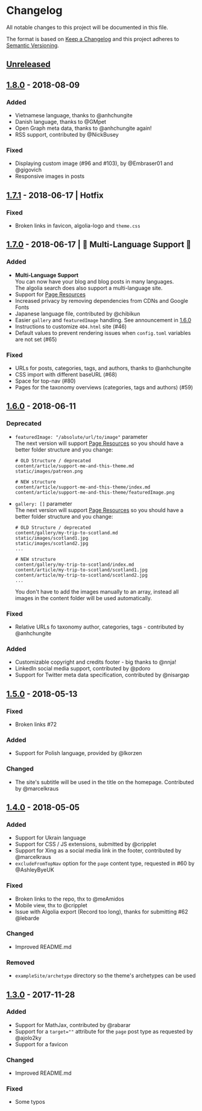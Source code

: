 # Changelog
All notable changes to this project will be documented in this file.

The format is based on [Keep a Changelog](http://keepachangelog.com/en/1.0.0/)
and this project adheres to [Semantic Versioning](http://semver.org/spec/v2.0.0.html).

## [Unreleased]

## [1.8.0] - 2018-08-09
### Added
- Vietnamese language, thanks to @anhchungite
- Danish language, thanks to @GMpet
- Open Graph meta data, thanks to @anhchungite again!
- RSS support, contributed by @NickBusey

### Fixed
- Displaying custom image (#96 and #103), by @Embraser01 and @gigovich
- Responsive images in posts


## [1.7.1] - 2018-06-17 | Hotfix
### Fixed
- Broken links in favicon, algolia-logo and `theme.css`


## [1.7.0] - 2018-06-17 | :tada: Multi-Language Support :tada:
### Added
- __Multi-Language Support__ <br>
  You can now have your blog and blog posts in many languages. <br>
  The algolia search does also support a multi-language site.
- Support for [Page Resources](http://gohugo.io/content-management/page-resources/)
- Increased privacy by removing dependencies from CDNs and Google Fonts
- Japanese language file, contributed by @chibikun
- Easier `gallery` and `featuredImage` handling. See announcement in [1.6.0]
- Instructions to customize `404.html` site (#46)
- Default values to prevent rendering issues when `config.toml` variables are not set (#65)

### Fixed
- URLs for posts, categories, tags, and authors, thanks to @anhchungite
- CSS import with different baseURL (#68)
- Space for top-nav (#80)
- Pages for the taxonomy overviews (categories, tags and authors) (#59)


## [1.6.0] - 2018-06-11
### Deprecated
- `featuredImage: "/absolute/url/to/image"` parameter <br>
   The next version will support [Page Resources](http://gohugo.io/content-management/page-resources/) so you should have a better folder structure and you change:
   ```
   # OLD Structure / deprecated
   content/article/support-me-and-this-theme.md
   static/images/patreon.png

   # NEW structure
   content/article/support-me-and-this-theme/index.md
   content/article/support-me-and-this-theme/featuredImage.png
   ```

- `gallery: []` parameter <br>
   The next version will support [Page Resources](http://gohugo.io/content-management/page-resources/) so you should have a better folder structure and you change:
   ```
   # OLD Structure / deprecated
   content/gallery/my-trip-to-scotland.md
   static/images/scotland1.jpg
   static/images/scotland2.jpg
   ...

   # NEW structure
   content/gallery/my-trip-to-scotland/index.md
   content/article/my-trip-to-scotland/scotland1.jpg
   content/article/my-trip-to-scotland/scotland2.jpg
   ...
   ```
   You don't have to add the images manually to an array, instead all images in the content folder will be used automatically.


### Fixed
- Relative URLs fo taxonomy author, categories, tags - contributed by @anhchungite

### Added
- Customizable copyright and credits footer - big thanks to @nnja!
- LinkedIn social media support, contributed by @pdoro
- Support for Twitter meta data specification, contributed by @nisargap

## [1.5.0] - 2018-05-13
### Fixed
- Broken links #72

### Added
- Support for Polish language, provided by @lkorzen

### Changed
- The site's subtitle will be used in the title on the homepage. Contributed by @marcelkraus

## [1.4.0] - 2018-05-05
### Added
- Support for Ukrain language
- Support for CSS / JS extensions, submitted by @cripplet
- Support for Xing as a social media link in the footer, contributed by @marcelkraus
- `excludeFromTopNav` option for the `page` content type, requested in #60 by @AshleyByeUK

### Fixed
- Broken links to the repo, thx to @meAmidos
- Mobile view, thx to @cripplet
- Issue with Algolia export (Record too long), thanks for submitting #62 @lebarde

### Changed
- Improved README.md

### Removed
- `exampleSite/archetype` directory so the theme's archetypes can be used

## [1.3.0] - 2017-11-28
### Added
- Support for MathJax, contributed by @rabarar
- Support for a `target=""` attribute for the `page` post type as requested by @ajolo2ky
- Support for a favicon

### Changed
- Improved README.md

### Fixed
- Some typos


[Unreleased]: https://github.com/Lednerb/bilberry-hugo-theme/compare/1.8.0...master
[1.8.0]: https://github.com/Lednerb/bilberry-hugo-theme/compare/1.7.1...1.8.0
[1.7.1]: https://github.com/Lednerb/bilberry-hugo-theme/compare/1.7.0...1.7.1
[1.7.0]: https://github.com/Lednerb/bilberry-hugo-theme/compare/1.6.0...1.7.0
[1.6.0]: https://github.com/Lednerb/bilberry-hugo-theme/compare/1.5.0...1.6.0
[1.5.0]: https://github.com/Lednerb/bilberry-hugo-theme/compare/1.4.0...1.5.0
[1.4.0]: https://github.com/Lednerb/bilberry-hugo-theme/compare/1.3.0...1.4.0
[1.3.0]: https://github.com/Lednerb/bilberry-hugo-theme/compare/1.2.2...1.3.0

